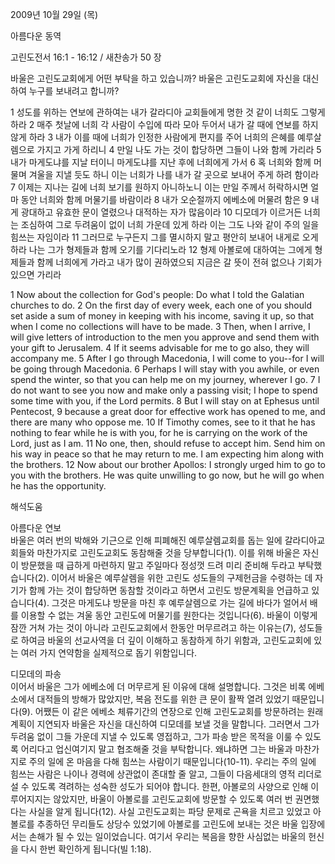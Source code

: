 2009년 10월 29일 (목)

아름다운 동역



고린도전서 16:1 - 16:12 / 새찬송가 50 장


바울은 고린도교회에게 어떤 부탁을 하고 있습니까? 
바울은 고린도교회에 자신을 대신하여 누구를 보내려고 합니까?  

1 성도를 위하는 연보에 관하여는 내가 갈라디아 교회들에게 명한 것 같이 너희도 그렇게 하라 2 매주 첫날에 너희 각 사람이 수입에 따라 모아 두어서 내가 갈 때에 연보를 하지 않게 하라 3 내가 이를 때에 너희가 인정한 사람에게 편지를 주어 너희의 은혜를 예루살렘으로 가지고 가게 하리니 4 만일 나도 가는 것이 합당하면 그들이 나와 함께 가리라 5 내가 마게도냐를 지날 터이니 마게도냐를 지난 후에 너희에게 가서 6 혹 너희와 함께 머물며 겨울을 지낼 듯도 하니 이는 너희가 나를 내가 갈 곳으로 보내어 주게 하려 함이라 7 이제는 지나는 길에 너희 보기를 원하지 아니하노니 이는 만일 주께서 허락하시면 얼마 동안 너희와 함께 머물기를 바람이라 8 내가 오순절까지 에베소에 머물려 함은 9 내게 광대하고 유효한 문이 열렸으나 대적하는 자가 많음이라 10 디모데가 이르거든 너희는 조심하여 그로 두려움이 없이 너희 가운데 있게 하라 이는 그도 나와 같이 주의 일을 힘쓰는 자임이라 11 그러므로 누구든지 그를 멸시하지 말고 평안히 보내어 내게로 오게 하라 나는 그가 형제들과 함께 오기를 기다리노라 12 형제 아볼로에 대하여는 그에게 형제들과 함께 너희에게 가라고 내가 많이 권하였으되 지금은 갈 뜻이 전혀 없으나 기회가 있으면 가리라    

1 Now about the collection for God's people: Do what I told the Galatian churches to do. 2 On the first day of every week, each one of you should set aside a sum of money in keeping with his income, saving it up, so that when I come no collections will have to be made. 3 Then, when I arrive, I will give letters of introduction to the men you approve and send them with your gift to Jerusalem. 4 If it seems advisable for me to go also, they will accompany me. 5 After I go through Macedonia, I will come to you--for I will be going through Macedonia. 6 Perhaps I will stay with you awhile, or even spend the winter, so that you can help me on my journey, wherever I go. 7 I do not want to see you now and make only a passing visit; I hope to spend some time with you, if the Lord permits. 8 But I will stay on at Ephesus until Pentecost,  9 because a great door for effective work has opened to me, and there are many who oppose me. 10 If Timothy comes, see to it that he has nothing to fear while he is with you, for he is carrying on the work of the Lord, just as I am. 11 No one, then, should refuse to accept him. Send him on his way in peace so that he may return to me. I am expecting him along with the brothers. 12 Now about our brother Apollos: I strongly urged him to go to you with the brothers. He was quite unwilling to go now, but he will go when he has the opportunity.

해석도움





아름다운 연보  
바울은 여러 번의 박해와 기근으로 인해 피폐해진 예루살렘교회를 돕는 일에 갈라디아교회들와 마찬가지로 고린도교회도 동참해줄 것을 당부합니다(1). 이를 위해 바울은 자신이 방문했을 때 급하게 마련하지 말고 주일마다 정성껏 드려 미리 준비해 두라고 부탁했습니다(2). 이어서 바울은 예루살렘을 위한 고린도 성도들의 구제헌금을 수령하는 데 자기가 함께 가는 것이 합당하면 동참할 것이라고 하면서 고린도 방문계획을 언급하고 있습니다(4). 그것은 마게도냐 방문을 마친 후 예루살렘으로 가는 길에 바다가 얼어서 배를 이용할 수 없는 겨울 동안 고린도에 머물기를 원한다는 것입니다(6). 바울이 이렇게 잠깐 거쳐 가는 것이 아니라 고린도교회에서 한동안 머무르려고 하는 이유는(7), 성도들로 하여금 바울의 선교사역을 더 깊이 이해하고 동참하게 하기 위함과, 고린도교회에 있는 여러 가지 연약함을 실제적으로 돕기 위함입니다.     

디모데의 파송  
이어서 바울은 그가 에베소에 더 머무르게 된 이유에 대해 설명합니다. 그것은 비록 에베소에서 대적들의 방해가 많았지만, 복음 전도를 위한 큰 문이 활짝 열려 있었기 때문입니다(9). 어쨌든 이 같은 에베소 체류기간의 연장으로 인해 고린도교회를 방문하려는 원래 계획이 지연되자 바울은 자신을 대신하여 디모데를 보낼 것을 말합니다. 그러면서 그가 두려움 없이 그들 가운데 지낼 수 있도록 영접하고, 그가 파송 받은 목적을 이룰 수 있도록 어리다고 업신여기지 말고 협조해줄 것을 부탁합니다. 왜냐하면 그는 바울과 마찬가지로 주의 일에 온 마음을 다해 힘쓰는 사람이기 때문입니다(10-11). 우리는 주의 일에 힘쓰는 사람은 나이나 경력에 상관없이 존대할 줄 알고, 그들이 다음세대의 영적 리더로 설 수 있도록 격려하는 성숙한 성도가 되어야 합니다. 한편, 아볼로의 사양으로 인해 이루어지지는 않았지만, 바울이 아볼로를 고린도교회에 방문할 수 있도록 여러 번 권면했다는 사실을 알게 됩니다(12). 사실 고린도교회는 파당 문제로 곤욕을 치르고 있었고 아볼로를 추종하던 무리들도 상당수 있었기에 아볼로를 고린도에 보내는 것은 바울 입장에서는 손해가 될 수 있는 일이었습니다. 여기서 우리는 복음을 향한 사심없는 바울의 헌신을 다시 한번 확인하게 됩니다(빌 1:18).